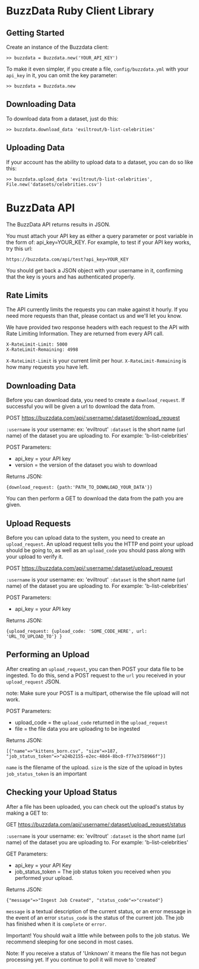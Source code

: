 # BuzzData Ruby Client Library

## Getting Started

Create an instance of the Buzzdata client:

    >> buzzdata = Buzzdata.new('YOUR_API_KEY')

To make it even simpler, if you create a file, `config/buzzdata.yml` with your `api_key` in it, you can omit the key parameter:

    >> buzzdata = Buzzdata.new


## Downloading Data

To download data from a dataset, just do this:

    >> buzzdata.download_data 'eviltrout/b-list-celebrities'

## Uploading Data

If your account has the ability to upload data to a dataset, you can do so like this:

    >> buzzdata.upload_data 'eviltrout/b-list-celebrities', File.new('datasets/celebrities.csv')


# BuzzData API 

The BuzzData API returns results in JSON.

You must attach your API key as either a query parameter or post variable in the form of: api_key=YOUR_KEY.
For example, to test if your API key works, try this url:

    https://buzzdata.com/api/test?api_key=YOUR_KEY
  
You should get back a JSON object with your username in it, confirming that the key is yours and has 
authenticated properly.

## Rate Limits

The API currently limits the requests you can make against it hourly. If you need more requests than that, please contact us and we'll let you know.

We have provided two response headers with each request to the API with Rate Limiting Information. They are returned from every API call.

    X-RateLimit-Limit: 5000
    X-RateLimit-Remaining: 4998

`X-RateLimit-Limit` is your current limit per hour. `X-RateLimit-Remaining` is how many requests you have left.


## Downloading Data

Before you can download data, you need to create a `download_request`. If successful you will be given a
url to download the data from.

POST https://buzzdata.com/api/:username/:dataset/download_request

`:username` is your username: ex: 'eviltrout'
`:dataset` is the short name (url name) of the dataset you are uploading to. For example: 'b-list-celebrities'

POST Parameters:

* api_key = your API key
* version = the version of the dataset you wish to download

Returns JSON:

    {download_request: {path:'PATH_TO_DOWNLOAD_YOUR_DATA'}}
  
You can then perform a GET to download the data from the path you are given.

## Upload Requests

Before you can upload data to the system, you need to create an `upload_request`. An upload request
tells you the HTTP end point your upload should be going to, as well as an `upload_code` you should
pass along with your upload to verify it.

POST https://buzzdata.com/api/:username/:dataset/upload_request

`:username` is your username: ex: 'eviltrout'
`:dataset` is the short name (url name) of the dataset you are uploading to. For example: 'b-list-celebrities'

POST Parameters:

* api_key = your API key

Returns JSON:

    {upload_request: {upload_code: 'SOME_CODE_HERE', url: 'URL_TO_UPLOAD_TO'} }

## Performing an Upload

After creating an `upload_request`, you can then POST your data file to be ingested. To do this,
send a POST request to the `url` you received in your `upload_request` JSON.

note: Make sure your POST is a multipart, otherwise the file upload will not work.

POST Parameters:

* upload_code = the `upload_code` returned in the `upload_request`
* file = the file data you are uploading to be ingested

Returns JSON:

    [{"name"=>"kittens_born.csv", "size"=>187, "job_status_token"=>"a24b2155-e2ec-48d4-8bc0-f77e3758966f"}]

`name` is the filename of the upload.
`size` is the size of the upload in bytes
`job_status_token` is an important 

## Checking your Upload Status

After a file has been uploaded, you can check out the upload's status by making a GET to:

GET https://buzzdata.com/api/:username/:dataset/upload_request/status

`:username` is your username: ex: 'eviltrout'
`:dataset` is the short name (url name) of the dataset you are uploading to. For example: 'b-list-celebrities'

GET Parameters:

* api_key = your API Key
* job_status_token = The job status token you received when you performed your upload.

Returns JSON:

    {"message"=>"Ingest Job Created", "status_code"=>"created"}

`message` is a textual description of the current status, or an error message in the event of an error
`status_code` is the status of the current job. The job has finished when it is `complete` or `error`.

Important! You should wait a little while between polls to the job status. We recommend sleeping for
one second in most cases.

Note: If you receive a status of 'Unknown' it means the file has not begun processing yet. If you 
continue to poll it will move to 'created'
